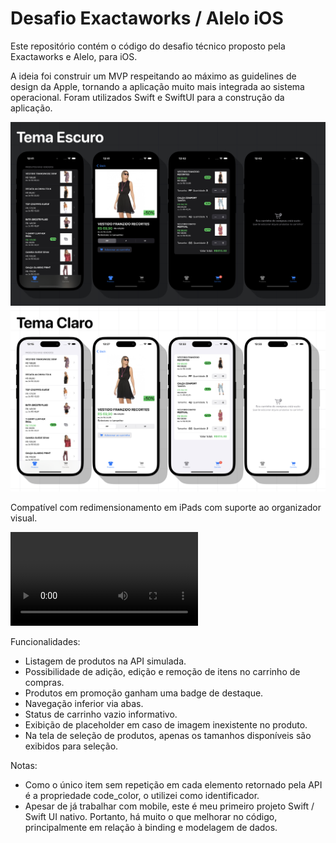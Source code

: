 # Desafio Exactaworks / Alelo iOS

Este repositório contém o código do desafio técnico proposto pela Exactaworks e Alelo, para iOS.

A ideia foi construir um MVP respeitando ao máximo as guidelines de design da Apple, tornando a aplicação muito mais integrada ao sistema operacional. Foram utilizados Swift e SwiftUI para a construção da aplicação.

![Captura de tela do app no modo escuro](/screenshots/AleloChallengeDarkMode.jpg)
![Captura de tela do app no modo claro](/screenshots/AleloChallengeLightMode.jpg)


Compatível com redimensionamento em iPads com suporte ao organizador visual. 

<video src="redimensionamento_iPadOS17.mp4" controls title="Title"></video>

Funcionalidades:

- Listagem de produtos na API simulada.
- Possibilidade de adição, edição e remoção de itens no carrinho de compras.
- Produtos em promoção ganham uma badge de destaque.
- Navegação inferior via abas.
- Status de carrinho vazio informativo.
- Exibição de placeholder em caso de imagem inexistente no produto.
- Na tela de seleção de produtos, apenas os tamanhos disponíveis são exibidos para seleção.


Notas:

- Como o único item sem repetição em cada elemento retornado pela API é a propriedade code_color, o utilizei como identificador.
- Apesar de já trabalhar com mobile, este é meu primeiro projeto Swift / Swift UI nativo. Portanto, há muito o que melhorar no código, principalmente em relação à binding e modelagem de dados.